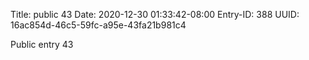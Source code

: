 Title: public 43
Date: 2020-12-30 01:33:42-08:00
Entry-ID: 388
UUID: 16ac854d-46c5-59fc-a95e-43fa21b981c4

Public entry 43